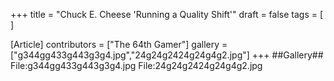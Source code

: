 +++
title = "Chuck E. Cheese 'Running a Quality Shift'"
draft = false
tags = [ ]

[Article]
contributors = ["The 64th Gamer"]
gallery = ["g344gg433g443g3g4.jpg","24g24g2424g24g4g2.jpg"]
+++
##Gallery##
<gallery>
File:g344gg433g443g3g4.jpg
File:24g24g2424g24g4g2.jpg
</gallery>